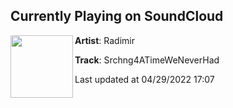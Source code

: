 ## Currently Playing on SoundCloud

[<img align="left" width="100" src="https://i1.sndcdn.com/artworks-h8GeVae7LIwyoLUi-iJ4nJw-t500x500.jpg">](https://soundcloud.com/thewozen/srchng4atimeweneverhad)

**Artist**: Radimir 

**Track**: Srchng4ATimeWeNeverHad

Last updated at 04/29/2022 17:07
